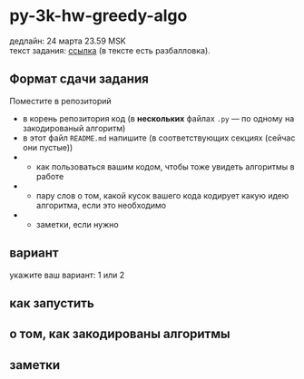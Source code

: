 # py-3k-hw-greedy-algo
дедлайн: 24 марта 23.59 MSK  
текст задания: [ссылка](task_desc/Домашнее%20задание%20про%20жадные%20алгоритмы.md) (в тексте есть разбалловка).

## Формат сдачи задания
Поместите в репозиторий
* в корень репозитория код (в **нескольких** файлах `.py` &mdash; по одному на закодированый алгоритм)
* в этот файл `README.md` напишите (в соответствующих секциях (сейчас они пустые))
* * как пользоваться вашим кодом, чтобы тоже увидеть алгоритмы в работе
* * пару слов о том, какой кусок вашего кода кодирует какую идею алгоритма, если это необходимо
* * заметки, если нужно

## вариант
укажите ваш вариант: 1 или 2

## как запустить
<!-- ваш ответ здесь -->

## о том, как закодированы алгоритмы
<!-- ваш ответ здесь -->

## заметки
<!-- здесь вы можете написать всё, что угодно; 
например, информацию о дополнительно помещённых в проект файлах, 
если вы захотели поделиться чем-то ещё -->
